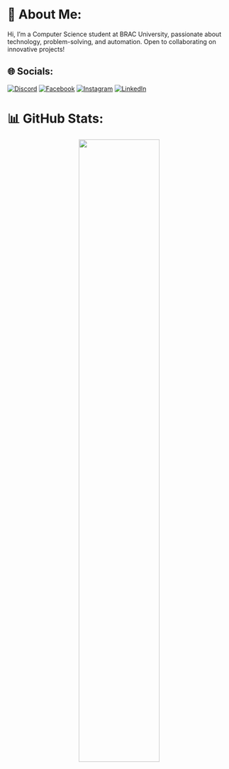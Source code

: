 # 💫 About Me:
Hi, I’m a Computer Science student at BRAC University, passionate about technology, problem-solving, and automation. Open to collaborating on innovative projects!

## 🌐 Socials:
[![Discord](https://img.shields.io/badge/Discord-%237289DA.svg?logo=discord&logoColor=white)](https://discord.com/users/muntasir.arin) [![Facebook](https://img.shields.io/badge/Facebook-%231877F2.svg?logo=Facebook&logoColor=white)](https://www.facebook.com/share/1AkW3KZw1T/) [![Instagram](https://img.shields.io/badge/Instagram-%23E4405F.svg?logo=Instagram&logoColor=white)](https://www.instagram.com/muntasirarin/) [![LinkedIn](https://img.shields.io/badge/LinkedIn-%230077B5.svg?logo=linkedin&logoColor=white)](https://www.linkedin.com/in/muntasirarin/) 

# 📊 GitHub Stats:
<p align="center">
<img src="https://github-readme-stats.vercel.app/api/top-langs/?username=Muntasir-Arin&theme=dark&hide_border=true&include_all_commits=true&count_private=true&layout=compact" width="60%" /> 
</p>

<!--## 
![](https://github-readme-stats.vercel.app/api?username=Muntasir-Arin&theme=dark&hide_border=true&include_all_commits=true&count_private=true)<br/>
![](https://github-readme-stats.vercel.app/api/top-langs/?username=Muntasir-Arin&theme=dark&hide_border=true&include_all_commits=true&count_private=true&layout=compact)
🏆 GitHub Trophies
![](https://github-profile-trophy.vercel.app/?username=Muntasir-Arin&theme=radical&no-frame=false&no-bg=true&margin-w=4)

---
[![](https://visitcount.itsvg.in/api?id=Muntasir-Arin&icon=0&color=0)](https://visitcount.itsvg.in)  -->

<!-- Proudly created with GPRM ( https://gprm.itsvg.in ) -->
